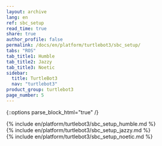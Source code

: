 ```yaml
---
layout: archive
lang: en
ref: sbc_setup
read_time: true
share: true
author_profile: false
permalink: /docs/en/platform/turtlebot3/sbc_setup/
tabs: "ROS"
tab_title1: Humble
tab_title2: Jazzy
tab_title3: Noetic
sidebar:
  title: TurtleBot3
  nav: "turtlebot3"
product_group: turtlebot3
page_number: 5
---
```


<style>body {counter-reset: h1 3 !important;}</style>
<div style="counter-reset: h2 1"></div>

{::options parse_block_html="true" /}
  
<!--[dummy Header 1]>
  <h1 id="dummy">Quick Start Guide</h1>
  <h2 id="dummy">SBC Setup</h2>
  <p class="dummy_content">SBC is your Remote PC</p>
<![end dummy Header 1]-->

<section data-id="{{ page.tab_title1 }}" class="tab_contents">
{% include en/platform/turtlebot3/sbc_setup_humble.md %}
</section>

<section data-id="{{ page.tab_title2 }}" class="tab_contents">
{% include en/platform/turtlebot3/sbc_setup_jazzy.md %}
</section>

<section data-id="{{ page.tab_title3 }}" class="tab_contents">
{% include en/platform/turtlebot3/sbc_setup_noetic.md %}
</section>
